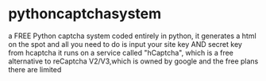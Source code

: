 # pythoncaptchasystem
a FREE Python captcha system coded entirely in python, it generates a html on the spot and all you need to do is input your site key AND secret key from hcaptcha
it runs on  a service called "hCaptcha", which is a free alternative to reCaptcha V2/V3,which is owned by google and the free plans there are limited
